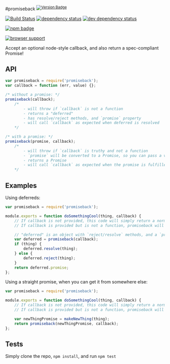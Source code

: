 #promiseback <sup>[![Version Badge][npm-version-svg]][npm-url]</sup>

[![Build Status][3]][4] [![dependency status][5]][6] [![dev dependency status][7]][8]

[![npm badge][11]][npm-url]

[![browser support][9]][10]

Accept an optional node-style callback, and also return a spec-compliant Promise!

## API
```js
var promiseback = require('promiseback');
var callback = function (err, value) {};

/* without a promise: */
promiseback(callback);
	/*
		- will throw if `callback` is not a function
		- returns a "deferred"
		- has resolve/reject methods, and `promise` property
		- will call `callback` as expected when deferred is resolved
	*/

/* with a promise: */
promiseback(promise, callback);
	/*
		- will throw if `callback` is truthy and not a function
		- `promise` will be converted to a Promise, so you can pass a value as well
		- returns a Promise
		- will call `callback` as expected when the promise is fulfilled
	*/
```

## Examples

Using deferreds:
```js
var promiseback = require('promiseback');

module.exports = function doSomethingCool(thing, callback) {
	// If callback is not provided, this code will simply return a normal promise.
	// If callback is provided but is not a function, promiseback will immediately throw a TypeError.

	// "deferred" is an object with `reject/resolve` methods, and a `promise` property.
	var deferred = promiseback(callback);
	if (thing) {
		deferred.resolve(thing);
	} else {
		deferred.reject(thing);
	}
	return deferred.promise;
};
```

Using a straight promise, when you can get it from somewhere else:
```js
var promiseback = require('promiseback');

module.exports = function doSomethingCool(thing, callback) {
	// If callback is not provided, this code will simply return a normal promise.
	// If callback is provided but is not a function, promiseback will immediately throw a TypeError.

	var newThingPromise = makeNewThing(thing);
	return promiseback(newThingPromise, callback);
};
```

## Tests
Simply clone the repo, `npm install`, and run `npm test`

[npm-url]: https://npmjs.org/package/promiseback
[npm-version-svg]: http://vb.teelaun.ch/ljharb/promiseback.svg
[3]: https://travis-ci.org/ljharb/promiseback.svg
[4]: https://travis-ci.org/ljharb/promiseback
[5]: https://david-dm.org/ljharb/promiseback.svg
[6]: https://david-dm.org/ljharb/promiseback
[7]: https://david-dm.org/ljharb/promiseback/dev-status.svg
[8]: https://david-dm.org/ljharb/promiseback#info=devDependencies
[9]: https://ci.testling.com/ljharb/promiseback.png
[10]: https://ci.testling.com/ljharb/promiseback
[11]: https://nodei.co/npm/promiseback.png?downloads=true&stars=true

